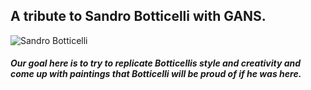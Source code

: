 ## A tribute to Sandro Botticelli with GANS.
![Sandro Botticelli]("https://github.com/samz7/painter_gan/blob/master/src/sandro-botticelli.png")
##### Our goal here is to try to replicate Botticellis style and creativity and come up with paintings that Botticelli will be proud of if he was here.
